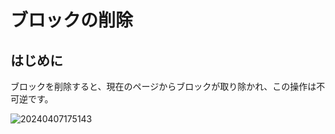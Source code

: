 # ブロックの削除

## はじめに

ブロックを削除すると、現在のページからブロックが取り除かれ、この操作は不可逆です。

![20240407175143](https://static-docs.nocobase.com/20240407175143.png)

